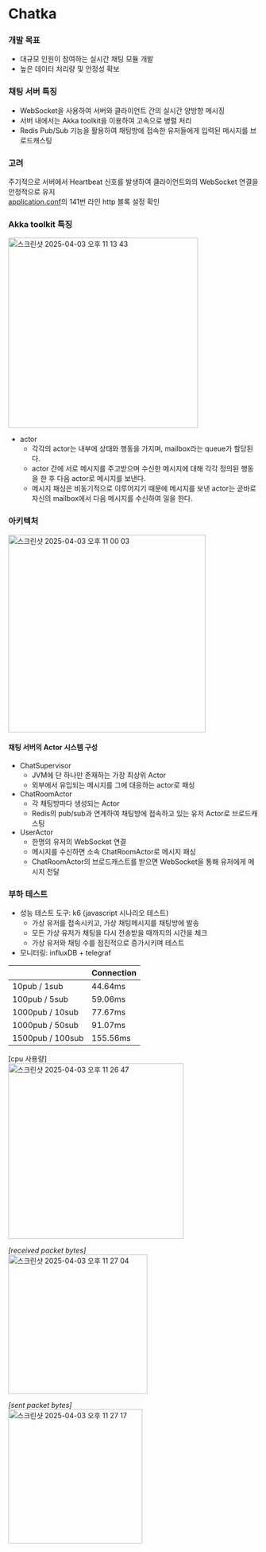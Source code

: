 # Chatka

### 개발 목표
- 대규모 인원이 참여하는 실시간 채팅 모듈 개발
- 높은 데이터 처리량 및 안정성 확보

### 채팅 서버 특징
- WebSocket을 사용하여 서버와 클라이언트 간의 실시간 양방향 메시징
- 서버 내에서는 Akka toolkit을 이용하여 고속으로 병렬 처리
- Redis Pub/Sub 기능을 활용하여 채팅방에 접속한 유저들에게 입력된 메시지를 브로드캐스팅

### 고려  
주기적으로 서버에서 Heartbeat 신호를 발생하여 클라이언트와의 WebSocket 연결을 안정적으로 유지  
[application.conf](https://github.com/uomaep/Chatka/blob/main/src/main/resources/application.conf)의 141번 라인 http 블록 설정 확인

### Akka toolkit 특징
<img width="382" alt="스크린샷 2025-04-03 오후 11 13 43" src="https://github.com/user-attachments/assets/46f28f54-08e7-40c5-b361-102e6adfa450" />

- actor
  - 각각의 actor는 내부에 상태와 행동을 가지며, mailbox라는 queue가 할당된다.
  - actor 간에 서로 메시지를 주고받으며 수신한 메시지에 대해 각각 정의된 행동을 한 후 다음 actor로 메시지를 보낸다.
  - 메시지 패싱은 비동기적으로 이루어지기 때문에 메시지를 보낸 actor는 곧바로 자신의 mailbox에서 다음 메시지를 수신하여 일을 한다.

### 아키텍처
<img width="397" alt="스크린샷 2025-04-03 오후 11 00 03" src="https://github.com/user-attachments/assets/1c4f47ae-10d6-45c2-8adc-72b17f07f7d3" />

#### 채팅 서버의 Actor 시스템 구성
- ChatSupervisor
  - JVM에 단 하나만 존재하는 가장 최상위 Actor
  - 외부에서 유입되는 메시지를 그에 대응하는 actor로 패싱
- ChatRoomActor
  - 각 채팅방마다 생성되는 Actor
  - Redis의 pub/sub과 연계하여 채팅방에 접속하고 있는 유저 Actor로 브로드캐스팅
- UserActor
  - 한명의 유저의 WebSocket 연결
  - 메시지를 수신하면 소속 ChatRoomActor로 메시지 패싱
  - ChatRoomActor의 브로드캐스트를 받으면 WebSocket을 통해 유저에게 메시지 전달
 
### 부하 테스트
- 성능 테스트 도구: k6 (javascript 시나리오 테스트)
  - 가상 유저를 접속시키고, 가상 채팅메시지를 채팅방에 발송
  - 모든 가상 유저가 채팅을 다시 전송받을 때까지의 시간을 체크
  - 가상 유저와 채팅 수를 점진적으로 증가시키며 테스트
- 모니터링: influxDB + telegraf

|                  | Connection |
| ---------------- | ---------- |
| 10pub / 1sub     | 44.64ms    |
| 100pub / 5sub    | 59.06ms    |
| 1000pub / 10sub  | 77.67ms    |
| 1000pub / 50sub  | 91.07ms    |
| 1500pub / 100sub | 155.56ms   |

[cpu 사용량]  
<img width="353" alt="스크린샷 2025-04-03 오후 11 26 47" src="https://github.com/user-attachments/assets/ce6a0c38-56c7-47fc-ad42-3b8baf0f1628" />

*[received packet bytes]*  
<img width="280" alt="스크린샷 2025-04-03 오후 11 27 04" src="https://github.com/user-attachments/assets/877a9e86-c5c9-4c0f-b5e5-458c1f4d725c" />

*[sent packet bytes]*  
<img width="270" alt="스크린샷 2025-04-03 오후 11 27 17" src="https://github.com/user-attachments/assets/6482c09b-5c84-4c30-b9ba-0a53c0854a64" />
